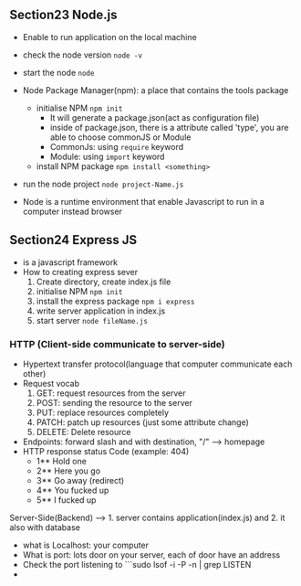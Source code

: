 ## Section23 Node.js 
- Enable to run application on the local machine 
- check the node version ```node -v```
- start the node ```node``` 
- Node Package Manager(npm): a place that contains the tools package 
	- initialise NPM ```npm init``` 
		- It will generate a package.json(act as configuration file)
		- inside of package.json, there is a attribute called 'type', you are able to choose commonJS or Module 
		- CommonJs: using ```require``` keyword 
		- Module: using ```import``` keyword
	- install NPM package ```npm install <something> ```

- run the node project ```node project-Name.js```
	
- Node is a runtime environment that enable Javascript to run in a computer instead browser

## Section24 Express JS 
- is a javascript framework
- How to creating express sever
  1. Create directory, create index.js file
  2. initialise NPM ```npm init```
  3. install the express package ```npm i express```
  4. write server application in index.js
  5. start server ```node fileName.js```

### HTTP (Client-side communicate to server-side) 
- Hypertext transfer protocol(language that computer communicate each other)
- Request vocab
  1. GET: request resources from the server 
  2. POST: sending the resource to the server 
  3. PUT: replace resources completely  
  4. PATCH: patch up resources (just some attribute change) 
  5. DELETE: Delete resource
- Endpoints: forward slash and with destination, "/" --> homepage
- HTTP response status Code (example: 404)
  - 1** Hold one
  - 2** Here you go
  - 3** Go away (redirect)
  - 4** You fucked up
  - 5** I fucked up 
  
Server-Side(Backend) --> 1. server contains application(index.js) and 2. it also with database
- what is Localhost: your computer
- What is port: lots door on your server, each of door have an address
- Check the port listening to ```sudo lsof -i -P -n | grep LISTEN
- 
